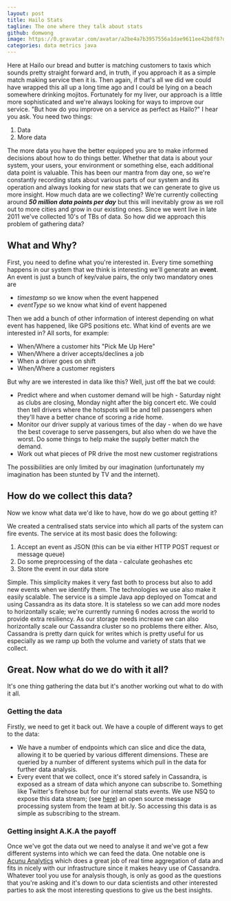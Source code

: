 ```yaml
---
layout: post
title: Hailo Stats
tagline: The one where they talk about stats
github: domwong
image: https://0.gravatar.com/avatar/a2be4a7b3957556a1dae9611ee42b8f8?d=https%3A%2F%2Fidenticons.github.com%2F895f7677fc70a189de94897f84f54acc.png
categories: data metrics java
---
```

Here at Hailo our bread and butter is matching customers to taxis which sounds pretty straight forward and, in truth, if you approach it as a simple match making service then it is. Then again, if that's all we did we could have wrapped this all up a long time ago and I could be lying on a beach somewhere drinking mojitos. Fortunately for my liver, our approach is a little more sophisticated and we're always looking for ways to improve our service. "But how do you improve on a service as perfect as Hailo?" I hear you ask. You need two things:

1. Data
2. More data

The more data you have the better equipped you are to make informed decisions about how to do things better. Whether that data is about your system, your users, your environment or something else, each additional data point is valuable. This has been our mantra from day one, so we're constantly recording stats about various parts of our system and its operation and always looking for new stats that we can generate to give us more insight. How much data are we collecting? We're currently collecting around ***50 million data points per day*** but this will inevitably grow as we roll out to more cities and grow in our existing ones. Since we went live in late 2011 we've collected 10's of TBs of data. So how did we approach this problem of gathering data? 

## What and Why?

First, you need to define what you're interested in. Every time something happens in our system that we think is interesting we'll generate an **event**. An event is just a bunch of key/value pairs, the only two mandatory ones are

- *timestamp* so we know when the event happened
- *eventType* so we know what kind of event happened

Then we add a bunch of other information of interest depending on what event has happened, like GPS positions etc. What kind of events are we interested in? All sorts, for example:

- When/Where a customer hits "Pick Me Up Here"
- When/Where a driver accepts/declines a job 
- When a driver goes on shift
- When/Where a customer registers

But why are we interested in data like this? Well, just off the bat we could:

- Predict where and when customer demand will be high - Saturday night as clubs are closing, Monday night after the big concert etc. We could then tell drivers where the hotspots will be and tell passengers when they'll have a better chance of scoring a ride home.
- Monitor our driver supply at various times of the day - when do we have the best coverage to serve passengers, but also when do we have the worst. Do some things to help make the supply better match the demand.
- Work out what pieces of PR drive the most new customer registrations

The possibilities are only limited by our imagination (unfortunately my imagination has been stunted by TV and the internet).

## How do we collect this data?

Now we know what data we'd like to have, how do we go about getting it? 

We created a centralised stats service into which all parts of the system can fire events. The service at its most basic does the following:

1. Accept an event as JSON (this can be via either HTTP POST request or message queue)
2. Do some preprocessing of the data - calculate geohashes etc
3. Store the event in our data store

Simple. This simplicity makes it very fast both to process but also to add new events when we identify them. The technologies we use also make it easily scalable. The service is a simple Java app deployed on Tomcat and using Cassandra as its data store. It is stateless so we can add more nodes to horizontally scale; we're currently running 6 nodes across the world to provide extra resiliency. As our storage needs increase we can also horizontally scale our Cassandra cluster so no problems there either. Also, Cassandra is pretty darn quick for writes which is pretty useful for us especially as we ramp up both the volume and variety of stats that we collect.

## Great. Now what do we do with it all?

It's one thing gathering the data but it's another working out what to do with it all. 

### Getting the data 

Firstly, we need to get it back out. We have a couple of different ways to get to the data:

- We have a number of endpoints which can slice and dice the data, allowing it to be queried by various different dimensions. These are queried by a number of different systems which pull in the data for further data analysis.
- Every event that we collect, once it's stored safely in Cassandra, is exposed as a stream of data which anyone can subscribe to. Something like Twitter's firehose but for our internal stats events. We use NSQ to expose this data stream; (see [here](https://github.com/bitly/nsq)) an open source message processing system from the team at bit.ly. So accessing this data is as simple as subscribing to the stream.


### Getting insight A.K.A the payoff

Once we've got the data out we need to analyse it and we've got a few different systems into which we can feed the data. One notable one is [Acunu Analytics](http://www.acunu.com/) which does a great job of real time aggregation of data and fits in nicely with our infrastructure since it makes heavy use of Cassandra. Whatever tool you use for analysis though, is only as good as the questions that you're asking and it's down to our data scientists and other interested parties to ask the most interesting questions to give us the best insights.

